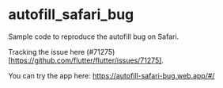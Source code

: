 # autofill_safari_bug

Sample code to reproduce the autofill bug on Safari.

Tracking the issue here (#71275)[https://github.com/flutter/flutter/issues/71275].

You can try the app here: https://autofill-safari-bug.web.app/#/
